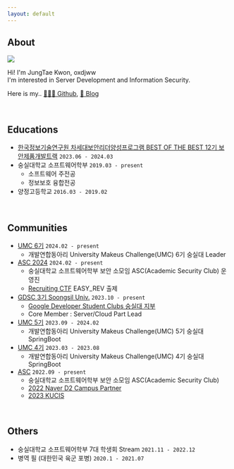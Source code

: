 ```yaml
---
layout: default
---
```


## About

<img class="profile-picture" src="https://github.com/oxdjww/oxdjww.github.io/assets/102507306/4d178a51-f8da-47aa-8329-14c3d670a4fc">

Hi! I'm JungTae Kwon, oxdjww<br>
I'm interested in Server Development and Information Security.
<br>

Here is my.. [🧑🏻‍💻 Github](https://github.com/oxdjww), [📌 Blog](https://blog.oxdjww.site)

<br>

## Educations

- [한국정보기술연구원 차세대보안리더양성프로그램 BEST OF THE BEST 12기 보안제품개발트랙](https://www.kitribob.kr/) `2023.06 - 2024.03`
- 숭실대학교 소프트웨어학부 `2019.03 - present`
    - 소프트웨어 주전공
    - 정보보호 융합전공
- 양정고등학교 `2016.03 - 2019.02`

<br>

## Communities

- [UMC 6기](https://www.makeus.in/umc) `2024.02 - present`
    - 개발연합동아리 University Makeus Challenge(UMC) 6기 숭실대 Leader
- [ASC 2024](https://ssu-asc.github.io/) `2024.02 - present`
    - 숭실대학교 소프트웨어학부 보안 소모임 ASC(Academic Security Club) 운영진
    - [Recruiting CTF](https://recruit.ssu-asc.xyz/) EASY_REV 출제
- [GDSC 3기 Soongsil Univ.](https://gdsc.community.dev/) `2023.10 - present`
    - [Google Developer Student Clubs 숭실대 지부](https://gdscsoongsil.pages.dev/)
    - Core Member   : Server/Cloud Part Lead
- [UMC 5기](https://www.makeus.in/umc) `2023.09 - 2024.02`
    - 개발연합동아리 University Makeus Challenge(UMC) 5기 숭실대 SpringBoot
- [UMC 4기](https://www.makeus.in/umc) `2023.03 - 2023.08`
    - 개발연합동아리 University Makeus Challenge(UMC) 4기 숭실대 SpringBoot
- [ASC](https://ssu-asc.github.io/) `2022.09 - present`
    - 숭실대학교 소프트웨어학부 보안 소모임 ASC(Academic Security Club)
    - [2022 Naver D2 Campus Partner](https://github.com/D2CAMPUS-PARTNER/2022-Kick-off)
    - [2023 KUCIS](https://www.kisia.or.kr/talent_support/kucis_info/)

<br>

## Others

- 숭실대학교 소프트웨어학부 7대 학생회 Stream `2021.11 - 2022.12`
- 병역 필 (대한민국 육군 포병) `2020.1 - 2021.07`

